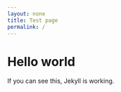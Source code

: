 ```yaml
---
layout: none
title: Test page
permalink: /
---
```


<h1>Hello world</h1>
<p>If you can see this, Jekyll is working.</p>
